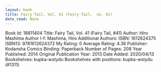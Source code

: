 ```yaml
---
layout: book
title: Fairy Tail, Vol. 41 (Fairy Tail,  no. 41)
date_read: None
---
```


Book Id: 18811404
Title: Fairy Tail, Vol. 41 (Fairy Tail, #41)
Author: Hiro Mashima
Author l-f: Mashima, Hiro
Additional Authors: 
ISBN: 1612624375
ISBN13: 9781612624372
My Rating: 0
Average Rating: 4.36
Publisher: Kodansha Comics
Binding: Paperback
Number of Pages: 208
Year Published: 2014
Original Publication Year: 2013
Date Added: 2020/04/13
Bookshelves: kupka-wstydu
Bookshelves with positions: kupka-wstydu (#1311)

